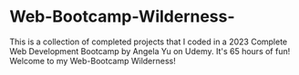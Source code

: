 # Web-Bootcamp-Wilderness-
This is a collection of completed projects that I coded in a 2023 Complete Web Development Bootcamp by Angela Yu on Udemy. It's 65 hours of fun! Welcome to my Web-Bootcamp Wilderness! 
